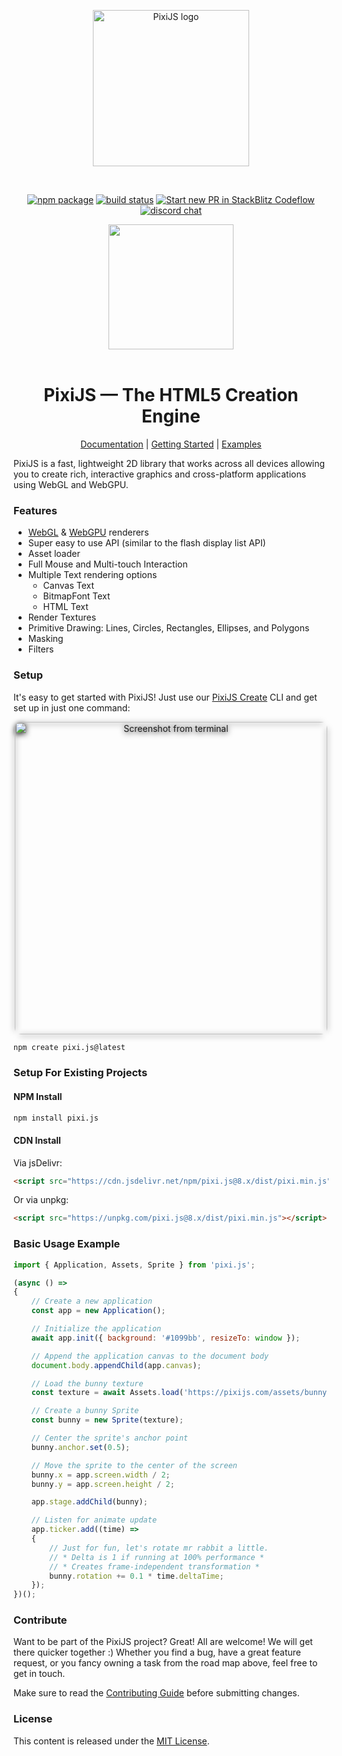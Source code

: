 <p align="center">
  <a href="https://pixijs.com" target="_blank" rel="noopener noreferrer">
    <img width="250" src="https://files.pixijs.download/branding/pixijs-logo-transparent-dark.svg?v=1" alt="PixiJS logo">
  </a>
</p>
<br/>
<p align="center">
  <a href="https://npmjs.com/package/pixi.js"><img src="https://img.shields.io/npm/v/pixi.js.svg" alt="npm package"></a>
  <a href="https://github.com/pixijs/pixijs/actions/workflows/release.yml"><img src="https://github.com/pixijs/pixijs/actions/workflows/release.yml/badge.svg" alt="build status"></a>
  <a href="https://opencollective.com/pixijs/tiers/badge.svg"><img src="https://opencollective.com/pixijs/tiers/badge.svg" alt="Start new PR in StackBlitz Codeflow"></a>
  <a href="https://discord.gg/QrnxmQUPGV"><img src="https://img.shields.io/badge/chat-discord-blue?style=flat&logo=discord" alt="discord chat"></a>
</p>
<div align="center">
  <a href="https://opencollective.com/pixijs" target="_blank">
    <img src="https://opencollective.com/pixijs/donate/button@2x.png?color=blue" width=200 />
  </a>
</div>
<br/>
<h1 align="center">PixiJS — The HTML5 Creation Engine</h1>

<p align="center">
 <a href="https://pixijs.download/release/docs/index.html">Documentation</a> | <a href="https://pixijs.com/8.x/guides">Getting Started</a> | <a href="https://pixijs.com/8.x/examples">Examples</a>
</p>

PixiJS is a fast, lightweight 2D library that works
across all devices allowing you to create rich, interactive graphics and cross-platform applications using WebGL and WebGPU.

### Features

- [WebGL](https://en.wikipedia.org/wiki/WebGL) & [WebGPU](https://en.wikipedia.org/wiki/WebGPU) renderers
- Super easy to use API (similar to the flash display list API)
- Asset loader
- Full Mouse and Multi-touch Interaction
- Multiple Text rendering options
    - Canvas Text
    - BitmapFont Text
    - HTML Text
- Render Textures
- Primitive Drawing: Lines, Circles, Rectangles, Ellipses, and Polygons
- Masking
- Filters

### Setup ###

It's easy to get started with PixiJS! Just use our [PixiJS Create](pixijs.io/create-pixi/) CLI and get set up in just one command:

<p align="center">
  <img width="500" style="border-radius: 10px; filter: drop-shadow(0px 2px 5px #000);;" alt="Screenshot from terminal" src="https://pixijs.io/create-pixi/img/demo.gif">
</p>

```sh
npm create pixi.js@latest
```

### Setup For Existing Projects
#### NPM Install

```sh
npm install pixi.js
```

#### CDN Install

Via jsDelivr:

```html
<script src="https://cdn.jsdelivr.net/npm/pixi.js@8.x/dist/pixi.min.js"></script>
```

Or via unpkg:

```html
<script src="https://unpkg.com/pixi.js@8.x/dist/pixi.min.js"></script>
```

### Basic Usage Example ###

```js
import { Application, Assets, Sprite } from 'pixi.js';

(async () =>
{
    // Create a new application
    const app = new Application();

    // Initialize the application
    await app.init({ background: '#1099bb', resizeTo: window });

    // Append the application canvas to the document body
    document.body.appendChild(app.canvas);

    // Load the bunny texture
    const texture = await Assets.load('https://pixijs.com/assets/bunny.png');

    // Create a bunny Sprite
    const bunny = new Sprite(texture);

    // Center the sprite's anchor point
    bunny.anchor.set(0.5);

    // Move the sprite to the center of the screen
    bunny.x = app.screen.width / 2;
    bunny.y = app.screen.height / 2;

    app.stage.addChild(bunny);

    // Listen for animate update
    app.ticker.add((time) =>
    {
        // Just for fun, let's rotate mr rabbit a little.
        // * Delta is 1 if running at 100% performance *
        // * Creates frame-independent transformation *
        bunny.rotation += 0.1 * time.deltaTime;
    });
})();
```

### Contribute ###

Want to be part of the PixiJS project? Great! All are welcome! We will get there quicker
together :) Whether you find a bug, have a great feature request, or you fancy owning a task
from the road map above, feel free to get in touch.

Make sure to read the [Contributing Guide](.github/CONTRIBUTING.md)
before submitting changes.

### License ###

This content is released under the [MIT License](http://opensource.org/licenses/MIT).
